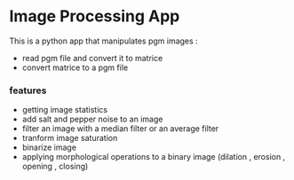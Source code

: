 # Image Processing App

This is a python app that manipulates pgm images :
- read pgm file and convert it to matrice
- convert matrice to a pgm file
### features
- getting image statistics
- add salt and pepper noise to an image
- filter an image with a median filter or an average filter
- tranform image saturation
- binarize image 
- applying morphological operations to a binary image (dilation , erosion , opening , closing)


